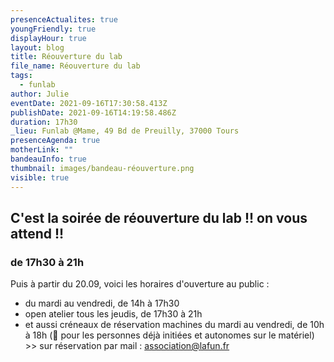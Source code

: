 ```yaml
---
presenceActualites: true
youngFriendly: true
displayHour: true
layout: blog
title: Réouverture du lab
file_name: Réouverture du lab
tags:
  - funlab
author: Julie
eventDate: 2021-09-16T17:30:58.413Z
publishDate: 2021-09-16T14:19:58.486Z
duration: 17h30
_lieu: Funlab @Mame, 49 Bd de Preuilly, 37000 Tours
presenceAgenda: true
motherLink: ""
bandeauInfo: true
thumbnail: images/bandeau-réouverture.png
visible: true
---
```

## C'est la soirée de réouverture du lab !! on vous attend !!
### de 17h30 à 21h

Puis à partir du 20.09, voici les horaires d'ouverture au public :

* du mardi au vendredi, de 14h à 17h30
* open atelier tous les jeudis, de 17h30 à 21h
* et aussi créneaux de réservation machines du mardi au vendredi, de 10h à 18h (🔧 pour les personnes déjà initiées et autonomes sur le matériel) >> sur réservation par mail : association@lafun.fr